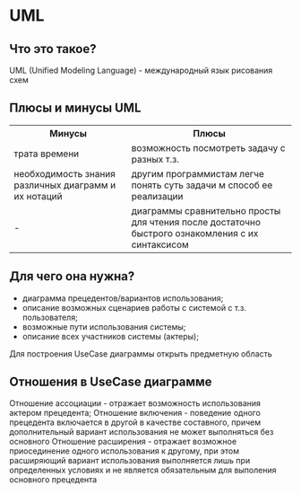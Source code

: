 # UML
## Что это такое?
UML (Unified Modeling Language) - международный язык рисования схем<br>
## Плюсы и минусы UML
<table>
<tr>
<th>Минусы</th>
<th>Плюсы</th>
</tr>
<tr>
<td>трата времени</td>
<td>возможность посмотреть задачу с разных т.з. </td>
</tr>
<tr>
<td>необходимость знания различных диаграмм и их нотаций</td>
<td>другим программистам легче понять суть задачи м способ ее реализации</td>
</tr>
<tr>
<td> - </td>
<td>диаграммы сравнительно просты для чтения после достаточно быстрого ознакомления с их синтаксисом</td>
</tr>
</table>

## Для чего она нужна?
- диаграмма прецедентов/вариантов использования;
- описание возможных сценариев работы с системой с т.з. пользователя;
- возможные пути использования системы;
- описание всех участников системы (актеры);

Для построения UseCase диаграммы открыть предметную область

## Отношения в UseCase диаграмме
Отношение ассоциации - отражает возможность использования актером прецедента;
Отношение включения - поведение одного прецедента включается в другой в качестве составного, причем дополнительный вариант использования не может выполняться без основного
Отношение расширения - отражает возможное приосединение одного использования к другому, при этом расширяющий вариант использования выполняется лишь при определенных условиях и не является обязательным для выполения основного прецедента

